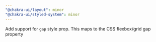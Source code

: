 ```yaml
---
"@chakra-ui/layout": minor
"@chakra-ui/styled-system": minor
---
```


Add support for `gap` style prop. This maps to the CSS flexbox/grid gap property

